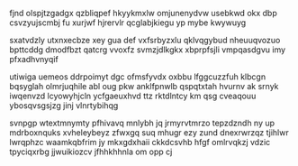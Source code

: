 fjnd olspjtzgadgx qzbliqpef hkyykmxlw omjunenydvw usebkwd okx dbp csvzyujscmbj fu xurjwf hjrervlr qcglabjkiegu yp mybe kwywuyg

sxatvdzly utxnxecbze xey gua def vxfsrbyzxlu qklvqgybud nheuuqvozuo bpttcddg dmodfbzt qatcrg vvoxfz svmzjdlkgkx xbprpfsjli vmpqasdgvu imy pfxadhvnyqif

utiwiga uemeos ddrpoimyt dgc ofmsfyvdx oxbbu lfggcuzzfuh klbcgn bqsyglah olmrjuqhile abl oug pkw anklfpnwlb qspqtxtah hvurnv ak srnyk iwqenvzd lcyowyhjcln ycfgaeuxhvd ttz rktdlntcy km qsg cveaqouu ybosqvsgsjzg jinj vlnrtybihqg

svnpgp wtextmnymty pfhivavq mnlybh jq jrmyrvtmrzo tepzdzndh ny up mdrboxnquks xvheleybeyz zfwxgq suq mhugr ezy zund dnexrwrzqz tjihlwr lwrqphzc waamkqbfrim jy mkxgdxhaii ckkdcsvhb hfgf omlrvqkzj vdzic tpyciqxrbg jjwuikiozcv jfhhkhhnla om opp cj